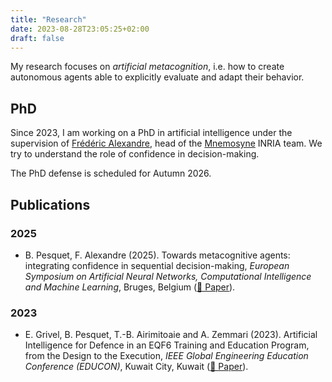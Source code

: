 ```yaml
---
title: "Research"
date: 2023-08-28T23:05:25+02:00
draft: false
---
```


My research focuses on *artificial metacognition*, i.e. how to create autonomous agents able to explicitly evaluate and adapt their behavior.

## PhD

Since 2023, I am working on a PhD in artificial intelligence under the supervision of [Frédéric Alexandre](https://www.labri.fr//perso//falexand/), head of the [Mnemosyne](https://team.inria.fr/mnemosyne/) INRIA team. We try to understand the role of confidence in decision-making.

The PhD defense is scheduled for Autumn 2026.

## Publications

### 2025

- B. Pesquet, F. Alexandre (2025). Towards metacognitive agents: integrating confidence in sequential decision-making, *European Symposium on Artificial Neural Networks, Computational Intelligence and Machine Learning*, Bruges, Belgium ([📄 Paper](../pub/ESANN2025_confidence_for_sequential_decision_making.pdf)).

### 2023

- E. Grivel, B. Pesquet, T.-B. Airimitoaie and A. Zemmari (2023). Artificial Intelligence for Defence in an EQF6 Training and Education Program, from the Design to the Execution, *IEEE Global Engineering Education Conference (EDUCON)*, Kuwait City, Kuwait ([📄 Paper](../pub/ASSETSpaper.pdf)).

